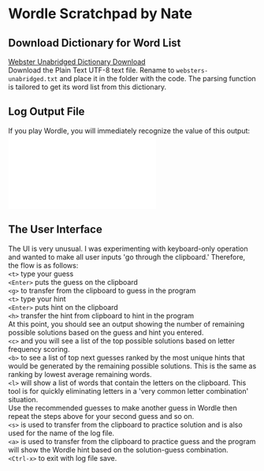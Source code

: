 # Wordle Scratchpad by Nate

## Download Dictionary for Word List
[Webster Unabridged Dictionary Download](https://gutenberg.org/ebooks/29765.txt.utf-8)  
Download the Plain Text UTF-8 text file. Rename to `websters-unabridged.txt` and place it in the folder with the code. The parsing function is tailored to get its word list from this dictionary.  

## Log Output File
If you play Wordle, you will immediately recognize the value of this output: ![example log file](example-log-file.txt)  
  
## The User Interface
The UI is very unusual. I was experimenting with keyboard-only operation and wanted to make all user inputs 'go through the clipboard.' Therefore, the flow is as follows:  
`<t>` type your guess  
`<Enter>` puts the guess on the clipboard  
`<g>` to transfer from the clipboard to guess in the program  
`<t>` type your hint  
`<Enter>` puts hint on the clipboard  
`<h>` transfer the hint from clipboard to hint in the program  
At this point, you should see an output showing the number of remaining possible solutions based on the guess and hint you entered.  
`<c>` and you will see a list of the top possible solutions based on letter frequency scoring.  
`<b>` to see a list of top next guesses ranked by the most unique hints that would be generated by the remaining possible solutions. This is the same as ranking by lowest average remaining words.  
`<l>` will show a list of words that contain the letters on the clipboard. This tool is for quickly eliminating letters in a 'very common letter combination' situation.  
Use the recommended guesses to make another guess in Wordle then repeat the steps above for your second guess and so on.  
`<s>` is used to transfer from the clipboard to practice solution and is also used for the name of the log file.  
`<a>` is used to transfer from the clipboard to practice guess and the program will show the Wordle hint based on the solution-guess combination.  
`<Ctrl-x>` to exit with log file save.